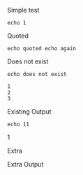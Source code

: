 Simple test

``` bash-1
echo 1
```

Quoted

``` basher
echo quoted echo again
```

Does not exist

``` does-not-exit
echo does not exist
```

``` cat-hat
1
2
3
```

Existing Output

``` bash-1
echo 11
```

<!-- notebook output start -->

1

<!-- notebook output end -->

Extra

<!-- notebook output start -->
<!-- notebook output modified 2025-03-12T07:53:37 -->

Extra Output

<!-- notebook output end -->


